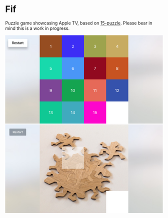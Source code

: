 # Fif
Puzzle game showcasing Apple TV, based on [15-puzzle](https://en.wikipedia.org/wiki/15_puzzle). Please bear in mind this is a work in progress.

![Fif example 1](images/fif_example1.png)
![Fif example 2](images/fif_example2.png)